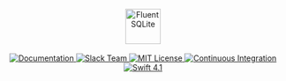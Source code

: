 <p align="center">
    <img src="https://user-images.githubusercontent.com/1342803/36623069-9e1f049e-18cf-11e8-99ee-5bf317486191.png" height="64" alt="Fluent SQLite">
    <br>
    <br>
    <a href="http://docs.vapor.codes/3.0/fluent/getting-started/">
        <img src="http://img.shields.io/badge/read_the-docs-2196f3.svg" alt="Documentation">
    </a>
    <a href="http://vapor.team">
        <img src="http://vapor.team/badge.svg" alt="Slack Team">
    </a>
    <a href="LICENSE">
        <img src="http://img.shields.io/badge/license-MIT-brightgreen.svg" alt="MIT License">
    </a>
    <a href="https://circleci.com/gh/vapor/fluent-sqlite">
        <img src="https://circleci.com/gh/vapor/fluent-sqlite.svg?style=shield" alt="Continuous Integration">
    </a>
    <a href="https://swift.org">
        <img src="http://img.shields.io/badge/swift-4.1-brightgreen.svg" alt="Swift 4.1">
    </a>
</p>
